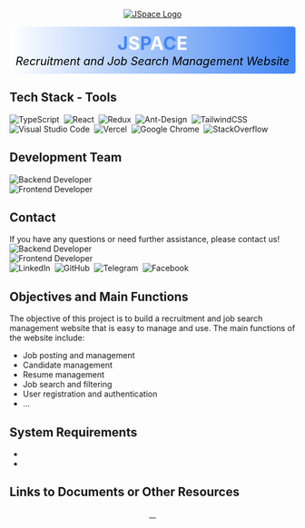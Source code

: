 <p align="center">
  <a href="https://jspace-fe.vercel.app/"><img src="https://i.ibb.co/Jv6WVXh/jspace-logo.png" alt="JSpace Logo"></a>
</p>

<div align="center" style="background: linear-gradient(to right, white, #4285F4); color: #4285F4; border-radius: 4px; padding: 10px;">
<div align="center" style="font-weight: bold;">
  <span style="font-size: 32px; color: #4285F4;">J</span><span style="font-size: 32px; color: white;">S</span><span style="font-size: 32px; color: #4285F4;">P</span><span style="font-size: 32px; color: white;">A</span><span style="font-size: 32px; color: #4285F4;">C</span><span style="font-size: 32px; color: white;">E</span>
</div>
<div align="center" style="color:#000; font-size: 20px; font-style: italic;">Recruitment and Job Search Management Website</div>
</div>

## Tech Stack - Tools
![TypeScript](https://img.shields.io/badge/typescript-%23007ACC.svg?style=for-the-badge&logo=typescript&logoColor=white)&nbsp;
![React](https://img.shields.io/badge/react-%2320232a.svg?style=for-the-badge&logo=react&logoColor=%2361DAFB)&nbsp;
![Redux](https://img.shields.io/badge/redux-%23593d88.svg?style=for-the-badge&logo=redux&logoColor=white)&nbsp;
![Ant-Design](https://img.shields.io/badge/-AntDesign-%230170FE?style=for-the-badge&logo=ant-design&logoColor=white)&nbsp;
![TailwindCSS](https://img.shields.io/badge/tailwindcss-%2338B2AC.svg?style=for-the-badge&logo=tailwind-css&logoColor=white)&nbsp;
![Visual Studio Code](https://img.shields.io/badge/Visual%20Studio%20Code-0078d7.svg?style=for-the-badge&logo=visual-studio-code&logoColor=white)&nbsp;
![Vercel](https://img.shields.io/badge/vercel-%23000000.svg?style=for-the-badge&logo=vercel&logoColor=white)&nbsp;
![Google Chrome](https://img.shields.io/badge/Google%20Chrome-4285F4?style=for-the-badge&logo=GoogleChrome&logoColor=white)&nbsp;
![StackOverflow](https://img.shields.io/badge/Stack%20Overflow-F58025?style=flat-square&logo=stackoverflow&logoColor=white)&nbsp;


## Development Team

![Backend Developer](https://img.shields.io/badge/Van%20Hien%20Le-Backend%20Developer-brightgreen)</br>
![Frontend Developer](https://img.shields.io/badge/Thanh%20Dien%20Nguyen-Frontend%20Developer-blue)
## Contact

If you have any questions or need further assistance, please contact us!
</br>
![Backend Developer](https://img.shields.io/badge/Van%20Hien%20Le-Backend%20Developer-brightgreen)</br>
![Frontend Developer](https://img.shields.io/badge/Thanh%20Dien%20Nguyen-Frontend%20Developer-blue)
<br>
![LinkedIn](https://img.shields.io/badge/linkedin-%230077B5.svg?style=for-the-badge&logo=linkedin&logoColor=white)&nbsp;
![GitHub](https://img.shields.io/badge/github-%23121011.svg?style=for-the-badge&logo=github&logoColor=white)&nbsp;
![Telegram](https://img.shields.io/badge/Telegram-2CA5E0?style=for-the-badge&logo=telegram&logoColor=white)&nbsp;
![Facebook](https://img.shields.io/badge/Facebook-%231877F2.svg?style=for-the-badge&logo=Facebook&logoColor=white)



## Objectives and Main Functions

The objective of this project is to build a recruitment and job search management website that is easy to manage and use. The main functions of the website include:

* Job posting and management
* Candidate management
* Resume management
* Job search and filtering
* User registration and authentication
* ...

## System Requirements

* 
* 

## Links to Documents or Other Resources
<div align="center">
  <a href="">
    <img src="https://img.shields.io/badge/react-%2320232a.svg?style=for-the-badge&logo=react&logoColor=%2361DAFB" alt="">
  </a>
  <a href="">
    <img src="https://img.shields.io/badge/-AntDesign-%230170FE?style=for-the-badge&logo=ant-design&logoColor=white" alt="">
  </a>
  <a href="">
    <img src="https://img.shields.io/badge/tailwindcss-%2338B2AC.svg?style=for-the-badge&logo=tailwind-css&logoColor=white" alt="">
  </a>
  <a href="">
    <img src="https://img.shields.io/badge/vercel-%23000000.svg?style=for-the-badge&logo=vercel&logoColor=white" alt="">
  </a>
</div>
